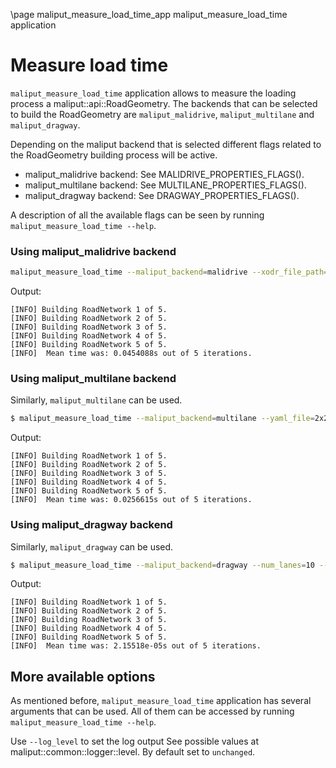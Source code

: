\page maliput_measure_load_time_app maliput_measure_load_time application

# Measure load time

`maliput_measure_load_time` application allows to measure the loading process a maliput::api::RoadGeometry. The backends that can be selected to build the RoadGeometry are `maliput_malidrive`, `maliput_multilane` and `maliput_dragway`.


Depending on the maliput backend that is selected different flags related to the RoadGeometry building process will be active.
 - maliput_malidrive backend: See MALIDRIVE_PROPERTIES_FLAGS().
 - maliput_multilane backend: See MULTILANE_PROPERTIES_FLAGS().
 - maliput_dragway backend: See DRAGWAY_PROPERTIES_FLAGS().

A description of all the available flags can be seen by running `maliput_measure_load_time --help`.


### Using maliput_malidrive backend

```bash
maliput_measure_load_time --maliput_backend=malidrive --xodr_file_path=TShapeRoad.xodr --iterations=5
```

Output:
```
[INFO] Building RoadNetwork 1 of 5.
[INFO] Building RoadNetwork 2 of 5.
[INFO] Building RoadNetwork 3 of 5.
[INFO] Building RoadNetwork 4 of 5.
[INFO] Building RoadNetwork 5 of 5.
[INFO] 	Mean time was: 0.0454088s out of 5 iterations.

```

### Using maliput_multilane backend

Similarly, `maliput_multilane` can be used.

```bash
$ maliput_measure_load_time --maliput_backend=multilane --yaml_file=2x2_intersection.yaml --iterations=5
```

Output:
```
[INFO] Building RoadNetwork 1 of 5.
[INFO] Building RoadNetwork 2 of 5.
[INFO] Building RoadNetwork 3 of 5.
[INFO] Building RoadNetwork 4 of 5.
[INFO] Building RoadNetwork 5 of 5.
[INFO] 	Mean time was: 0.0256615s out of 5 iterations.

```

### Using maliput_dragway backend

Similarly, `maliput_dragway` can be used.

```bash
$ maliput_measure_load_time --maliput_backend=dragway --num_lanes=10 --length=1000 --iterations=5

```

Output:
```
[INFO] Building RoadNetwork 1 of 5.
[INFO] Building RoadNetwork 2 of 5.
[INFO] Building RoadNetwork 3 of 5.
[INFO] Building RoadNetwork 4 of 5.
[INFO] Building RoadNetwork 5 of 5.
[INFO] 	Mean time was: 2.15518e-05s out of 5 iterations.

```

## More available options

As mentioned before, `maliput_measure_load_time` application has several arguments that can be used. All of them can be accessed by running `maliput_measure_load_time --help`.

Use `--log_level` to set the log output See possible values at maliput::common::logger::level. By default set to `unchanged`.
